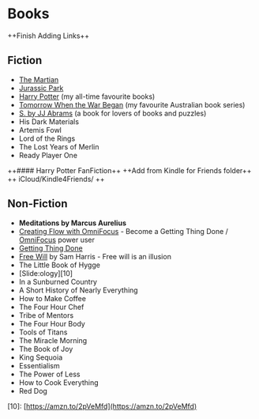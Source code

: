# Books

++Finish Adding Links++

## Fiction

* [The Martian](https://amzn.to/2GIxfW2)
* [Jurassic Park](https://amzn.to/2IlhnGe)
* [Harry Potter](https://amzn.to/2IhtT9F) \(my all-time favourite books\)
* [Tomorrow When the War Began](https://amzn.to/2GGPoDJ) \(my favourite Australian book series\)
* [S. by JJ Abrams](https://amzn.to/2Io3c3g) \(a book for lovers of books and puzzles\)
* His Dark Materials
* Artemis Fowl
* Lord of the Rings
* The Lost Years of Merlin
* Ready Player One

++\#\#\#\# Harry Potter FanFiction++ ++Add from Kindle for Friends folder++ ++ iCloud/Kindle4Friends/ ++

## Non-Fiction

* **Meditations by Marcus Aurelius**
* [Creating Flow with OmniFocus](http://leovogel.com/links/j) - Become a Getting Thing Done / [OmniFocus](http://omnifocus.com/) power user
* [Getting Thing Done](https://amzn.to/2H6lruA)
* [Free Will](https://amzn.to/2H1yOMy) by Sam Harris - Free will is an illusion
* The Little Book of Hygge
* \[Slide:ology\]\[10\]
* In a Sunburned Country
* A Short History of Nearly Everything
* How to Make Coffee
* The Four Hour Chef
* Tribe of Mentors
* The Four Hour Body
* Tools of Titans
* The Miracle Morning
* The Book of Joy
* King Sequoia
* Essentialism
* The Power of Less
* How to Cook Everything
* Red Dog    

\[10\]: [https://amzn.to/2pVeMfd](https://amzn.to/2pVeMfd)

